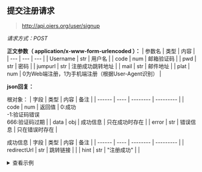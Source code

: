 ## 提交注册请求

> http://api.oiers.org/user/signup

*请求方式：POST*

**正文参数（ application/x-www-form-urlencoded ）：**
| 参数名 | 类型 | 内容 |
| --- | --- | --- |
| Username | str | 用户名 |
| code | num | 邮箱验证码 |
| pwd | str | 密码 |
| jumpurl | str | 注册成功跳转地址 |
| mail | str | 邮件地址 |
| plat | num | 0为Web端注册，1为手机端注册（根据User-Agent识别） |

**json回复：**

根对象：
| 字段   | 类型 | 内容     | 备注         |
| ------ | ---- | -------- | --------- |
| code | num | 返回值 | 0:成功<br>-1:验证码错误<br>666:验证码过期 |
| data | obj | 成功信息 | 只在成功时存在 |
| error | str | 错误信息 | 只在错误时存在 |

成功信息
| 字段   | 类型 | 内容     | 备注         |
| ------ | ---- | -------- | --------- |
| redirectUrl | str | 跳转链接 |  |
| hint | str | "注册成功" |  |

<details>
<summary>查看示例</summary>
  
```bash
curl 'http://api.oiers.org/user/signup' \
    -X POST \
    -H 'User-Agent: Mozilla/5.0 (Windows NT 10.0; rv:91.0) Gecko/20100101 Firefox/91.0' \
    -H 'Accept: application/json, text/plain, */*' \
    -H 'Content-Type: application/x-www-form-urlencoded' \
    --data-raw 'Username=admin&code=562395&pwd=MSSyD2nKHaTG&jumpurl=https://dash.oiers.org&mail=test@gmail.com&plat=0'
```
</details>
